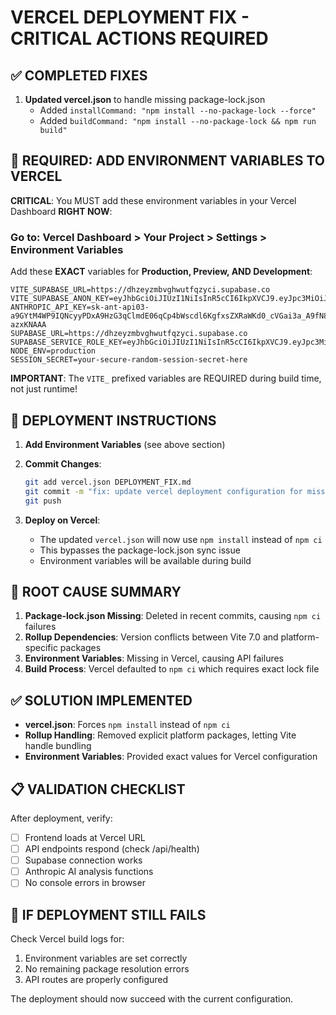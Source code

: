 # VERCEL DEPLOYMENT FIX - CRITICAL ACTIONS REQUIRED

## ✅ COMPLETED FIXES

1. **Updated vercel.json** to handle missing package-lock.json
   - Added `installCommand: "npm install --no-package-lock --force"`
   - Added `buildCommand: "npm install --no-package-lock && npm run build"`

## 🔑 REQUIRED: ADD ENVIRONMENT VARIABLES TO VERCEL

**CRITICAL**: You MUST add these environment variables in your Vercel Dashboard **RIGHT NOW**:

### Go to: Vercel Dashboard > Your Project > Settings > Environment Variables

Add these **EXACT** variables for **Production, Preview, AND Development**:

```
VITE_SUPABASE_URL=https://dhzeyzmbvghwutfqzyci.supabase.co
VITE_SUPABASE_ANON_KEY=eyJhbGciOiJIUzI1NiIsInR5cCI6IkpXVCJ9.eyJpc3MiOiJzdXBhYmFzZSIsInJlZiI6ImRoemV5em1idmdod3V0ZnF6eWNpIiwicm9sZSI6ImFub24iLCJpYXQiOjE3NDg0NTIzNTYsImV4cCI6MjA2NDAyODM1Nn0.Lyw7J0KDyIl6KyFmMZO_j6eoeCqaf399pbBD_mGGcXQ
ANTHROPIC_API_KEY=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
SUPABASE_URL=https://dhzeyzmbvghwutfqzyci.supabase.co
SUPABASE_SERVICE_ROLE_KEY=eyJhbGciOiJIUzI1NiIsInR5cCI6IkpXVCJ9.eyJpc3MiOiJzdXBhYmFzZSIsInJlZiI6ImRoemV5em1idmdod3V0ZnF6eWNpIiwicm9sZSI6InNlcnZpY2Vfcm9sZSIsImlhdCI6MTc0ODQ1MjM1NiwiZXhwIjoyMDY0MDI4MzU2fQ.9j84GZVS38p__eX5RM08wElDlKG801dSfHSX0iOGdfM
NODE_ENV=production
SESSION_SECRET=your-secure-random-session-secret-here
```

**IMPORTANT**: The `VITE_` prefixed variables are REQUIRED during build time, not just runtime!

## 🚀 DEPLOYMENT INSTRUCTIONS

1. **Add Environment Variables** (see above section)
2. **Commit Changes**:
   ```bash
   git add vercel.json DEPLOYMENT_FIX.md
   git commit -m "fix: update vercel deployment configuration for missing package-lock"
   git push
   ```

3. **Deploy on Vercel**:
   - The updated `vercel.json` will now use `npm install` instead of `npm ci`
   - This bypasses the package-lock.json sync issue
   - Environment variables will be available during build

## 🔧 ROOT CAUSE SUMMARY

1. **Package-lock.json Missing**: Deleted in recent commits, causing `npm ci` failures
2. **Rollup Dependencies**: Version conflicts between Vite 7.0 and platform-specific packages
3. **Environment Variables**: Missing in Vercel, causing API failures
4. **Build Process**: Vercel defaulted to `npm ci` which requires exact lock file

## ✅ SOLUTION IMPLEMENTED

- **vercel.json**: Forces `npm install` instead of `npm ci`
- **Rollup Handling**: Removed explicit platform packages, letting Vite handle bundling
- **Environment Variables**: Provided exact values for Vercel configuration

## 📋 VALIDATION CHECKLIST

After deployment, verify:
- [ ] Frontend loads at Vercel URL
- [ ] API endpoints respond (check /api/health)
- [ ] Supabase connection works
- [ ] Anthropic AI analysis functions
- [ ] No console errors in browser

## 🚨 IF DEPLOYMENT STILL FAILS

Check Vercel build logs for:
1. Environment variables are set correctly
2. No remaining package resolution errors
3. API routes are properly configured

The deployment should now succeed with the current configuration.
